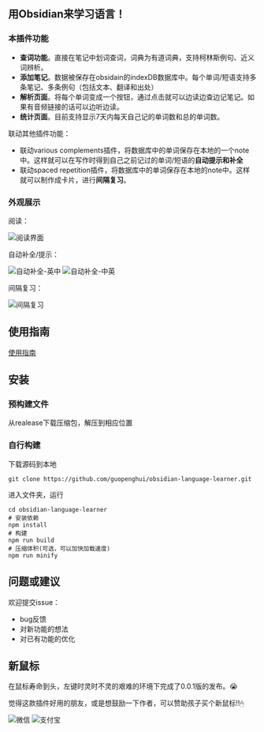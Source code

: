 ## 用Obsidian来学习语言！

### 本插件功能

+ **查词功能**。直接在笔记中划词查词，词典为有道词典，支持柯林斯例句、近义词辨析。
+ **添加笔记**。数据被保存在obsidain的indexDB数据库中。每个单词/短语支持多条笔记、多条例句（包括文本、翻译和出处）
+ **解析页面**。将每个单词变成一个按钮，通过点击就可以边读边查边记笔记。如果有音频链接的话可以边听边读。
+ **统计页面**。目前支持显示7天内每天自己记的单词数和总的单词数。

联动其他插件功能：
+ 联动various complements插件，将数据库中的单词保存在本地的一个note中。这样就可以在写作时得到自己之前记过的单词/短语的**自动提示和补全**
+ 联动spaced repetition插件，将数据库中的单词保存在本地的note中。这样就可以制作成卡片，进行**间隔复习**。

### 外观展示
阅读：

![阅读界面](https://raw.githubusercontent.com/guopenghui/obsidian-language-learner/master/public/reading.png)

自动补全/提示：

![自动补全-英中](https://raw.githubusercontent.com/guopenghui/obsidian-language-learner/master/public/complement1.png)
![自动补全-中英](https://raw.githubusercontent.com/guopenghui/obsidian-language-learner/master/public/complement2.png)

间隔复习：

![间隔复习](https://raw.githubusercontent.com/guopenghui/obsidian-language-learner/master/public/review.png)

## 使用指南
[使用指南](https://raw.githubusercontent.com/guopenghui/obsidian-language-learner/master/public/tutorial.pdf)


## 安装

### 预构建文件

从realease下载压缩包，解压到相应位置
### 自行构建

下载源码到本地
```shell
git clone https://github.com/guopenghui/obsidian-language-learner.git
```

进入文件夹，运行
```shell
cd obsidian-language-learner
# 安装依赖
npm install 
# 构建
npm run build 
# 压缩体积(可选，可以加快加载速度)
npm run minify 
```

## 问题或建议
欢迎提交issue：
+ bug反馈
+ 对新功能的想法
+ 对已有功能的优化

## 新鼠标
在鼠标寿命到头，左键时灵时不灵的艰难的环境下完成了0.0.1版的发布。😭

觉得这款插件好用的朋友，或是想鼓励一下作者，可以赞助孩子买个新鼠标!!🖱

![微信](https://raw.githubusercontent.com/guopenghui/obsidian-language-learner/master/public/wechat.jpg)
![支付宝](https://raw.githubusercontent.com/guopenghui/obsidian-language-learner/master/public/alipay.jpg)